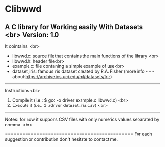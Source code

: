 Clibwwd
=======

A C library for Working easily With Datasets <br\>
Version: 1.0
---------------------------------------------

It cointains: <br\>
- libwwd.c: source file that contains the main functions of the library <br\>
- libwwd.h: header file<br\>
- example.c: file containing a simple example of use<br\>
- dataset_iris: famous iris dataset created by R.A. Fisher (more info - - - about:https://archive.ics.uci.edu/ml/datasets/Iris)

---------------------------------------------
Instructions <br\>
1. Compile it (i.e.: $ gcc -o driver example.c libwwd.c) <br\>
2. Execute it (i.e.: $ ./driver dataset_iris.csv) <br\>

---------------------------------------------
Notes: for now it supports CSV files with only numerics values separated by comma. <br\>

=============================================
For each suggestion or contribution don't hesitate to contact me.

